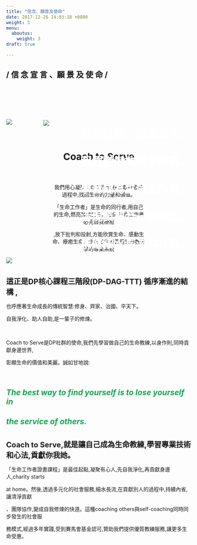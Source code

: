 ```yaml
---
title: "信念、願景及使命"
date: 2017-12-26 14:03:18 +0800
weight: 3
menu:
  aboutus:
    weight: 3
draft: true

---
```

<div style="height:120px;">
    <h2 class="bold content-title"> / 信 念 宣 言 、願 景 及 使 命 /</h2>
</div>
<br>
<div style="position: relative">
    <img style="position: absolute;top: 15%;z-index: 10;left:20%;" src="/img/title.png">
    <div style="position: absolute;top: 15%;z-index: 10;left:40%;font-size:30px;text-align:justify;color:white;">
        <b style="line-height:250%">自在社群，福澤眾人:</b><br>
        <b style="line-height:250%">我們謙卑地攜手成長，</b><br>
        <b style="line-height:250%">學習成為生命工作者，</b><br>
        <b style="line-height:250%">活現表裡合一感染力，</b><br>
        <b style="line-height:250%">創造細水長流的社群。</b>
    </div>
    <img src="/img/bird_bg.jpg">
</div>
<br>
<br>
<h3 style="font-size:26px;text-align:center"> Coach to Serve </h2>
    <br>
    <div style="width:50%;text-align:center;margin:0 25%;font-size:14px">
        <p>我們用心凝聚生命工作者,在貢獻社會的過程中,找回生命的力量和價值。</p>
        <p>「生命工作者」是生命的同行者,用自己的生命,燃亮其他生命。因此,生命工作者必先自我療癒</p>
        <p>,放下批判和投射,方能欣賞生命、感動生命、療癒生命。生命工作者善用生命教練學的專業系統</p>
    </div>
    <div>
        <img src="/img/content.png">
    </div>
    <br>
    <br>
    <div>
        <b style="font-size:20px;">這正是DP核心課程三階段(DP-DAG-TTT) 循序漸進的結構 ,</b>
        <p>也呼應著生命成長的傳統智慧:修身、齊家、治國、平天下。</p>
        <p>自我淨化、助人自助,是一輩子的修煉。</p>
        <br>
        <p>Coach to Serve是DP社群的使命,我們先學習做自己的生命教練,以身作則,同時貢獻身邊世界,</p>
        <p>彰顯生命的價值和美麗。誠如甘地說:</p>
        <br>
        <h2>
            <i style="color:#0CA64E">The best way to find yourself is to lose yourself in</i>
        </h2>
        <h2>
            <i style="color:#0CA64E">the service of others.</i>
        </h2>
        <br>
        <b style="font-size:20px;">Coach to Serve,就是讓自己成為生命教練,學習專業技術和心法,貢獻你我她。</b>
        <p>「生命工作者證書課程」是最佳起點,凝聚有心人,先自我淨化,再貢獻身邊人,charity starts</p>
        <p>at home。然後,透過多元化的社會服務,細水長流,在貢獻別人的過程中,持續內省,讓清淨貢獻</p>
        <p>、團隊協作,變成自我修煉的快道。這種coaching others與self-coaching同時同步發生的社會服</p>
        <p>務模式,經過多年實踐,受到賽馬會基金認可,贊助我們提供優質教練服務,讓更多生命受惠。</p>
        <br>
        <br>
    </div>